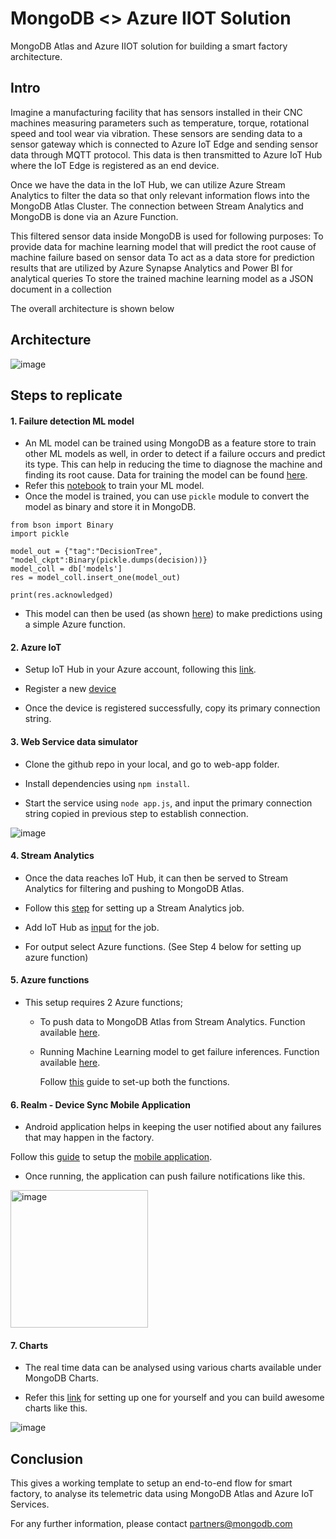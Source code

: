 # MongoDB <> Azure IIOT Solution

MongoDB Atlas and Azure IIOT solution for building a smart factory architecture.


## Intro

Imagine a manufacturing facility that has sensors installed in their CNC machines measuring parameters such as temperature, torque, rotational speed and tool wear via vibration. These sensors are sending data to a sensor gateway which is connected to Azure IoT Edge and sending sensor data through MQTT protocol. This data is then transmitted to Azure IoT Hub where the IoT Edge is registered as an end device.

Once we have the data in the IoT Hub, we can utilize Azure Stream Analytics to filter the data so that only relevant information flows into the MongoDB Atlas Cluster. The connection between Stream Analytics and MongoDB is done via an Azure Function.

This filtered sensor data inside MongoDB is used for following purposes:
To provide data for machine learning model that will predict the root cause of machine failure based on sensor data
To act as a data store for prediction results that are utilized by Azure Synapse Analytics and Power BI for analytical queries
To store the trained machine learning model as a JSON document in a collection

The overall architecture is shown below


## Architecture
![image](https://user-images.githubusercontent.com/114057324/214538847-f2665d63-1617-4a99-ba8c-b0974403f0e7.png)

## Steps to replicate 

#### 1. Failure detection ML model 
- An ML model can be trained using MongoDB as a feature store to train other ML models as well, in order to detect if a failure occurs and predict its type. This can help in reducing the time to diagnose the machine and finding its root cause. Data for training the model can be found [here](https://github.com/mongodb-partners/Azure-IIoT/blob/main/ml-model/predictive_maintenance.csv). 
- Refer this [notebook](https://github.com/mongodb-partners/Azure-IIoT/blob/main/ml-model/fraud-detection.ipynb) to train your ML model.
- Once the model is trained, you can use `pickle` module to convert the model as binary and store it in MongoDB. 
```
from bson import Binary
import pickle

model_out = {"tag":"DecisionTree", "model_ckpt":Binary(pickle.dumps(decision))}
model_coll = db['models']
res = model_coll.insert_one(model_out)

print(res.acknowledged)
```
- This model can then be used (as shown [here](https://github.com/mongodb-partners/Azure-IIoT/blob/main/azure-functions/fault_prediction.py#L61)) to make predictions using a simple Azure function.

#### 2. Azure IoT 

- Setup IoT Hub in your Azure account, following this [link](https://learn.microsoft.com/en-us/azure/iot-hub/iot-hub-create-through-portal#create-an-iot-hub).

- Register a new [device](https://learn.microsoft.com/en-us/azure/iot-hub/iot-hub-create-through-portal#register-a-new-device-in-the-iot-hub)

- Once the device is registered successfully, copy its primary connection string.


#### 3. Web Service data simulator

- Clone the github repo in your local, and go to web-app folder.

- Install dependencies using `npm install`.

- Start the service using `node app.js`, and input the primary connection string copied in previous step to establish connection.

![image](https://user-images.githubusercontent.com/114057324/214539115-1b2a2eb7-4092-495e-89f9-23151924b536.png)

#### 4. Stream Analytics
- Once the data reaches IoT Hub, it can then be served to Stream Analytics for filtering and pushing to MongoDB Atlas.

- Follow this [step](https://learn.microsoft.com/en-us/azure/stream-analytics/stream-analytics-quick-create-portal#create-a-stream-analytics-job) for setting up a Stream Analytics job.

- Add IoT Hub as [input](https://learn.microsoft.com/en-us/azure/stream-analytics/stream-analytics-quick-create-portal#configure-job-input) for the job. 

- For output select Azure functions. (See Step 4 below for setting up azure function)

#### 5. Azure functions

- This setup requires 2 Azure functions;
  - To push data to MongoDB Atlas from Stream Analytics. Function available [here](https://github.com/mongodb-partners/Azure-IIoT/blob/main/azure-functions/telemetry_data.py).
  - Running Machine Learning model to get failure inferences. Function available [here](https://github.com/mongodb-partners/Azure-IIoT/blob/main/azure-functions/fault_prediction.py).          

     Follow [this](https://learn.microsoft.com/en-us/azure/azure-functions/create-first-function-cli-python) guide to set-up both the functions.



#### 6. Realm - Device Sync Mobile Application 
- Android application helps in keeping the user notified about any failures that may happen in the factory.

Follow this [guide](https://www.mongodb.com/developer/products/realm/introduction-realm-sdk-android/) to setup the [mobile application](https://github.com/mongodb-partners/Azure-IIoT/blob/main/android-app/). 

- Once running, the application can push failure notifications like this.

<img width="220" alt="image" src="https://user-images.githubusercontent.com/114057324/214549782-c7a97f60-f738-45bb-aedb-f99107f9c909.png">

#### 7. Charts
- The real time data can be analysed using various charts available under MongoDB Charts.

- Refer this [link](https://www.mongodb.com/docs/charts/welcome-experience/) for setting up one for yourself and you can build awesome charts like this.

![image](https://user-images.githubusercontent.com/114057324/214540397-b56dd2fa-f295-4ec7-8702-d45bf056223a.png)


## Conclusion
This gives a working template to setup an end-to-end flow for smart factory, to analyse its telemetric data using MongoDB Atlas and Azure IoT Services.

For any further information, please contact partners@mongodb.com
